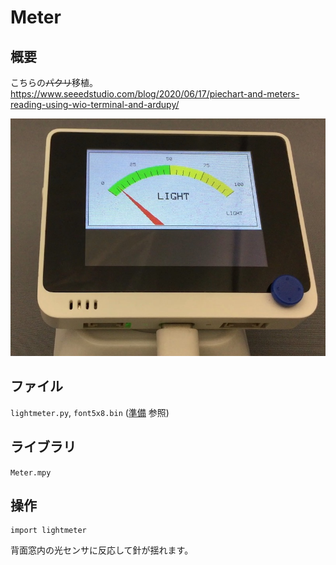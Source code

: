 # Meter

## 概要
こちらの~~パクリ~~移植。<br/>
https://www.seeedstudio.com/blog/2020/06/17/piechart-and-meters-reading-using-wio-terminal-and-ardupy/ <br/>

[![YouTube](./Meter.jpg)](https://www.youtube.com/watch?v=81uXKjxUL8U)

## ファイル
   `lightmeter.py`, `font5x8.bin` ([準備](Setup.md) 参照)

## ライブラリ
   `Meter.mpy`

## 操作
```
import lightmeter
```

背面窓内の光センサに反応して針が揺れます。
